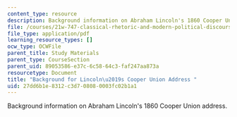 ```yaml
---
content_type: resource
description: Background information on Abraham Lincoln's 1860 Cooper Union address.
file: /courses/21w-747-classical-rhetoric-and-modern-political-discourse-fall-2009/27dd6b1e8312c3d708080003fc02b1a1_MIT21W_747_01F09_study05.pdf
file_type: application/pdf
learning_resource_types: []
ocw_type: OCWFile
parent_title: Study Materials
parent_type: CourseSection
parent_uid: 89053586-e37c-6c58-64c3-faf247aa873a
resourcetype: Document
title: "Background for Lincoln\u2019s Cooper Union Address "
uid: 27dd6b1e-8312-c3d7-0808-0003fc02b1a1
---
```

Background information on Abraham Lincoln's 1860 Cooper Union address.


